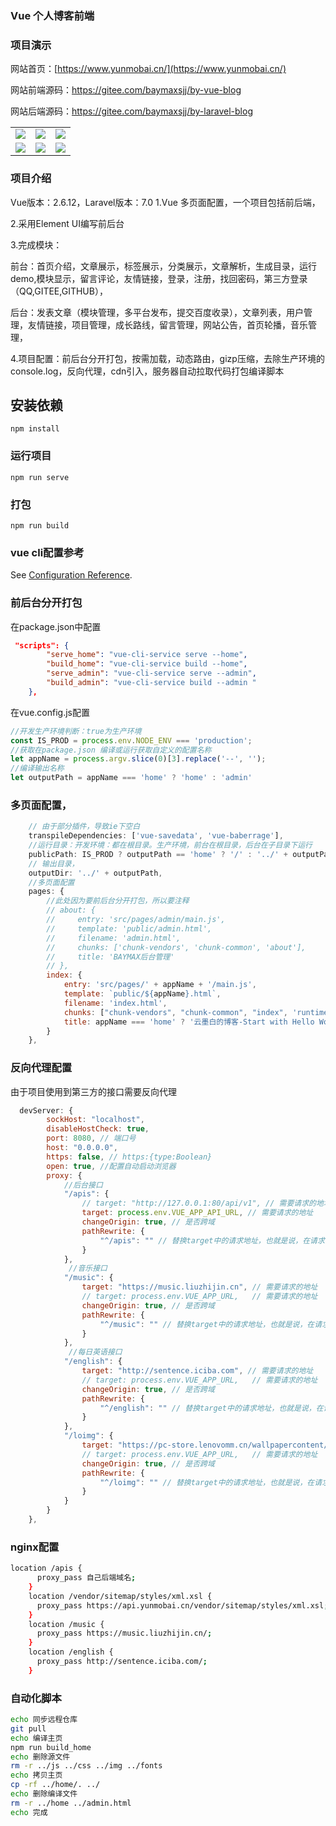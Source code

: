 ### Vue 个人博客前端

### 项目演示

网站首页：[https://www.yunmobai.cn/](https://www.yunmobai.cn/)  

网站前端源码：https://gitee.com/baymaxsjj/by-vue-blog  



网站后端源码：https://gitee.com/baymaxsjj/by-laravel-blog

<table>
  <tbody>
   <tr>
      <td align="center" valign="middle">
          <img src="https://img-blog.csdnimg.cn/2020103109302977.png?x-oss-process=image/watermark,type_ZmFuZ3poZW5naGVpdGk,shadow_10,text_aHR0cHM6Ly9ibG9nLmNzZG4ubmV0L3dlaXhpbl80NTI5NDYwNw==,size_16,color_FFFFFF,t_70#pic_center" >
      </td>
      <td align="center" valign="middle">
          <img src="https://img-blog.csdnimg.cn/20201031093613940.png?x-oss-process=image/watermark,type_ZmFuZ3poZW5naGVpdGk,shadow_10,text_aHR0cHM6Ly9ibG9nLmNzZG4ubmV0L3dlaXhpbl80NTI5NDYwNw==,size_16,color_FFFFFF,t_70#pic_center" >
      </td>
        <td align="center" valign="middle">
          <img src="https://img-blog.csdnimg.cn/20201031093203324.png?x-oss-process=image/watermark,type_ZmFuZ3poZW5naGVpdGk,shadow_10,text_aHR0cHM6Ly9ibG9nLmNzZG4ubmV0L3dlaXhpbl80NTI5NDYwNw==,size_16,color_FFFFFF,t_70#pic_center" >
      </td>
    </tr>
    <tr>
      <td align="center" valign="middle">
          <img src="https://img-blog.csdnimg.cn/20201031092813332.png?x-oss-process=image/watermark,type_ZmFuZ3poZW5naGVpdGk,shadow_10,text_aHR0cHM6Ly9ibG9nLmNzZG4ubmV0L3dlaXhpbl80NTI5NDYwNw==,size_16,color_FFFFFF,t_70#pic_center" >
      </td>
      <td align="center" valign="middle">
          <img src="https://img-blog.csdnimg.cn/20201031092919842.png?x-oss-process=image/watermark,type_ZmFuZ3poZW5naGVpdGk,shadow_10,text_aHR0cHM6Ly9ibG9nLmNzZG4ubmV0L3dlaXhpbl80NTI5NDYwNw==,size_16,color_FFFFFF,t_70#pic_center" >
      </td>
        <td align="center" valign="middle">
          <img src="https://img-blog.csdnimg.cn/2020103109332370.png?x-oss-process=image/watermark,type_ZmFuZ3poZW5naGVpdGk,shadow_10,text_aHR0cHM6Ly9ibG9nLmNzZG4ubmV0L3dlaXhpbl80NTI5NDYwNw==,size_16,color_FFFFFF,t_70#pic_center" >
      </td>
    </tr>

  </tbody>
</table>

### 项目介绍
Vue版本：2.6.12，Laravel版本：7.0
1.Vue 多页面配置，一个项目包括前后端，

2.采用Element UI编写前后台

3.完成模块：

前台：首页介绍，文章展示，标签展示，分类展示，文章解析，生成目录，运行demo,模块显示，留言评论，友情链接，登录，注册，找回密码，第三方登录（QQ,GITEE,GITHUB），

后台：发表文章（模块管理，多平台发布，提交百度收录），文章列表，用户管理，友情链接，项目管理，成长路线，留言管理，网站公告，首页轮播，音乐管理，

4.项目配置：前后台分开打包，按需加载，动态路由，gizp压缩，去除生产环境的console.log，反向代理，cdn引入，服务器自动拉取代码打包编译脚本

## 安装依赖

```
npm install
```

### 运行项目

```
npm run serve
```

### 打包

```
npm run build
```

### vue cli配置参考

See [Configuration Reference](https://cli.vuejs.org/config/).

### 前后台分开打包

在package.json中配置

```json
 "scripts": {
        "serve_home": "vue-cli-service serve --home",
        "build_home": "vue-cli-service build --home",
        "serve_admin": "vue-cli-service serve --admin",
        "build_admin": "vue-cli-service build --admin "
    },
```

在vue.config.js配置

```js
//开发生产环境判断：true为生产环境
const IS_PROD = process.env.NODE_ENV === 'production';
//获取在package.json 编译或运行获取自定义的配置名称
let appName = process.argv.slice(0)[3].replace('--', '');
//编译输出名称
let outputPath = appName === 'home' ? 'home' : 'admin'
```

### 多页面配置，

```js
	// 由于部分插件，导致ie下空白
    transpileDependencies: ['vue-savedata', 'vue-baberrage'],
	//运行目录：开发环境：都在根目录。生产环境，前台在根目录，后台在子目录下运行
    publicPath: IS_PROD ? outputPath == 'home' ? '/' : '../' + outputPath + '/' : '/',
	// 输出目录，
    outputDir: '../' + outputPath,
	//多页面配置
    pages: {
		//此处因为要前后台分开打包，所以要注释
        // about: {
        //     entry: 'src/pages/admin/main.js',
        //     template: 'public/admin.html',
        //     filename: 'admin.html',
        //     chunks: ['chunk-vendors', 'chunk-common', 'about'],
        //     title: 'BAYMAX后台管理'
        // },
        index: {
            entry: 'src/pages/' + appName + '/main.js',
            template: `public/${appName}.html`,
            filename: 'index.html',
            chunks: ["chunk-vendors", "chunk-common", "index", 'runtime~index'],
            title: appName === 'home' ? '云墨白的博客-Start with Hello World' : 'BAYMAX后台管理'
        }
    },
```



### 反向代理配置

由于项目使用到第三方的接口需要反向代理

```js
  devServer: {
        sockHost: "localhost",
        disableHostCheck: true,
        port: 8080, // 端口号
        host: "0.0.0.0",
        https: false, // https:{type:Boolean}
        open: true, //配置自动启动浏览器
        proxy: {
            //后台接口
            "/apis": {
                // target: "http://127.0.0.1:80/api/v1", // 需要请求的地址
                target: process.env.VUE_APP_API_URL, // 需要请求的地址
                changeOrigin: true, // 是否跨域
                pathRewrite: {
                    "^/apis": "" // 替换target中的请求地址，也就是说，在请求的时候，url用'/proxy'代替'http://ip.taobao.com'
                }
            },
             //音乐接口
            "/music": {
                target: "https://music.liuzhijin.cn", // 需要请求的地址
                // target: process.env.VUE_APP_URL,   // 需要请求的地址
                changeOrigin: true, // 是否跨域
                pathRewrite: {
                    "^/music": "" // 替换target中的请求地址，也就是说，在请求的时候，url用'/proxy'代替'http://ip.taobao.com'
                }
            },
             //每日英语接口
            "/english": {
                target: "http://sentence.iciba.com", // 需要请求的地址
                // target: process.env.VUE_APP_URL,   // 需要请求的地址
                changeOrigin: true, // 是否跨域
                pathRewrite: {
                    "^/english": "" // 替换target中的请求地址，也就是说，在请求的时候，url用'/proxy'代替'http://ip.taobao.com'
                }
            },
            "/loimg": {
                target: "https://pc-store.lenovomm.cn/wallpapercontent/wallpaper/classify/tag_wallpapers", // 需要请求的地址
                // target: process.env.VUE_APP_URL,   // 需要请求的地址
                changeOrigin: true, // 是否跨域
                pathRewrite: {
                    "^/loimg": "" // 替换target中的请求地址，也就是说，在请求的时候，url用'/proxy'代替'http://ip.taobao.com'
                }
            }
        }
    },
```



### nginx配置

```bash
location /apis {        
      proxy_pass 自己后端域名;
    }
    location /vendor/sitemap/styles/xml.xsl {        
      proxy_pass https://api.yunmobai.cn/vendor/sitemap/styles/xml.xsl;
    }
    location /music {
      proxy_pass https://music.liuzhijin.cn/;
    }
    location /english {
      proxy_pass http://sentence.iciba.com/;
    }
```



### 自动化脚本

```sh
echo 同步远程仓库
git pull
echo 编译主页
npm run build_home
echo 删除源文件
rm -r ../js ../css ../img ../fonts
echo 拷贝主页
cp -rf ../home/. ../
echo 删除编译文件
rm -r ../home ../admin.html
echo 完成
```
